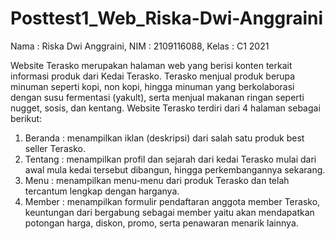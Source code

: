 # Posttest1_Web_Riska-Dwi-Anggraini

Nama  : Riska Dwi Anggraini,
NIM   : 2109116088,
Kelas : C1 2021

Website Terasko merupakan halaman web yang berisi konten terkait informasi produk dari Kedai Terasko. Terasko menjual produk berupa minuman seperti kopi, non kopi, hingga minuman yang berkolaborasi dengan susu fermentasi (yakult), serta menjual makanan ringan seperti nugget, sosis, dan kentang. Website Terasko terdiri dari 4 halaman sebagai berikut:
1. Beranda : menampilkan iklan (deskripsi) dari salah satu produk best seller Terasko.
2. Tentang : menampilkan profil dan sejarah dari kedai Terasko mulai dari awal mula kedai tersebut dibangun, hingga perkembangannya sekarang.
3. Menu    : menampilkan menu-menu dari produk Terasko dan telah tercantum lengkap dengan harganya.
4. Member  : menampilkan formulir pendaftaran anggota member Terasko, keuntungan dari bergabung sebagai member yaitu akan mendapatkan potongan harga, diskon, promo, serta penawaran menarik lainnya.
 
